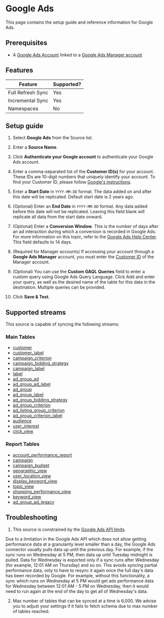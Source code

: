 # Google Ads

This page contains the setup guide and reference information for Google Ads.

## Prerequisites

* A [Google Ads Account](https://support.google.com/google-ads/answer/6366720) linked to a [Google Ads Manager account](https://support.google.com/google-ads/answer/7459601)

## Features

| Feature | Supported? |
| --- | --- |
| Full Refresh Sync | Yes |
| Incremental Sync | Yes |
| Namespaces | No |

## Setup guide

1. Select **Google Ads** from the Source list.

2. Enter a **Source Name**.

3. Click **Authenticate your Google account** to authenticate your Google Ads account.

4. Enter a comma-separated list of the **Customer ID(s)** for your account. These IDs are 10-digit numbers that uniquely identify your account. To find your Customer ID, please follow [Google's instructions](https://support.google.com/google-ads/answer/1704344).

5. Enter a **Start Date** in `YYYY-MM-DD` format. The data added on and after this date will be replicated. Default start date is 2 years ago.

6. (Optional) Enter an **End Date** in `YYYY-MM-DD` format. Any data added before this date will not be replicated. Leaving this field blank will replicate all data from the start date onward.

7. (Optional) Enter a **Conversion Window**. This is the number of days after an ad interaction during which a conversion is recorded in Google Ads. For more information on this topic, refer to the [Google Ads Help Center](https://support.google.com/google-ads/answer/3123169?hl=en). This field defaults to 14 days.

8. (Required for Manager accounts) If accessing your account through a **Google Ads Manager** account, you must enter the [Customer ID](https://developers.google.com/google-ads/api/docs/concepts/call-structure#cid) of the Manager account.

9. (Optional) You can use the **Custom GAQL Queries** field to enter a custom query using Google Ads Query Language. Click Add and enter your query, as well as the desired name of the table for this data in the destination. Multiple queries can be provided.

10. Click **Save & Test**.

## Supported streams

This source is capable of syncing the following streams:

### Main Tables

* [customer](https://developers.google.com/google-ads/api/fields/v14/customer)
* [customer_label](https://developers.google.com/google-ads/api/fields/v14/customer_label)
* [campaign_criterion](https://developers.google.com/google-ads/api/fields/v14/campaign_criterion)
* [campaign_bidding_strategy](https://developers.google.com/google-ads/api/fields/v14/campaign)
* [campaign_label](https://developers.google.com/google-ads/api/fields/v14/campaign_label)
* [label](https://developers.google.com/google-ads/api/fields/v14/label)
* [ad_group_ad](https://developers.google.com/google-ads/api/fields/v14/ad_group_ad)
* [ad_group_ad_label](https://developers.google.com/google-ads/api/fields/v14/ad_group_ad_label)
* [ad_group](https://developers.google.com/google-ads/api/fields/v14/ad_group)
* [ad_group_label](https://developers.google.com/google-ads/api/fields/v14/ad_group_label)
* [ad_group_bidding_strategy](https://developers.google.com/google-ads/api/fields/v14/ad_group)
* [ad_group_criterion](https://developers.google.com/google-ads/api/fields/v14/ad_group_criterion)
* [ad_listing_group_criterion](https://developers.google.com/google-ads/api/fields/v14/ad_group_criterion)
* [ad_group_criterion_label](https://developers.google.com/google-ads/api/fields/v14/ad_group_criterion_label)
* [audience](https://developers.google.com/google-ads/api/fields/v14/audience)
* [user_interest](https://developers.google.com/google-ads/api/fields/v14/user_interest)
* [click_view](https://developers.google.com/google-ads/api/reference/rpc/v14/ClickView)

### Report Tables

* [account_performance_report](https://developers.google.com/google-ads/api/docs/migration/mapping#account_performance)
* [campaign](https://developers.google.com/google-ads/api/fields/v14/campaign)
* [campaign_budget](https://developers.google.com/google-ads/api/fields/v13/campaign_budget)
* [geographic_view](https://developers.google.com/google-ads/api/fields/v14/geographic_view)
* [user_location_view](https://developers.google.com/google-ads/api/fields/v14/user_location_view)
* [display_keyword_view](https://developers.google.com/google-ads/api/fields/v14/display_keyword_view)
* [topic_view](https://developers.google.com/google-ads/api/fields/v14/topic_view)
* [shopping_performance_view](https://developers.google.com/google-ads/api/docs/migration/mapping#shopping_performance)
* [keyword_view](https://developers.google.com/google-ads/api/fields/v14/keyword_view)
* [ad_group_ad_legacy](https://developers.google.com/google-ads/api/fields/v14/ad_group_ad)

## Troubleshooting

1. This source is constrained by the [Google Ads API limits](https://developers.google.com/google-ads/api/docs/best-practices/quotas).

  Due to a limitation in the Google Ads API which does not allow getting performance data at a granularity level smaller than a day, the Google Ads connector usually pulls data up until the previous day. For example, if the sync runs on Wednesday at 5 PM, then data up until Tuesday midnight is pulled. Data for Wednesday is exported only if a sync runs after Wednesday (for example, 12:01 AM on Thursday) and so on. This avoids syncing partial performance data, only to have to resync it again once the full day's data has been recorded by Google. For example, without this functionality, a sync which runs on Wednesday at 5 PM would get ads performance data for Wednesday between 12:01 AM - 5 PM on Wednesday, then it would need to run again at the end of the day to get all of Wednesday's data.

2. Max number of tables that can be synced at a time is 6,000. We advise you to adjust your settings if it fails to fetch schema due to max number of tables reached.
